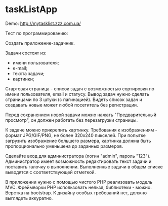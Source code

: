 # taskListApp
Demo: http://mytasklist.zzz.com.ua/

Тест по программированию:

Создать приложение-задачник.

Задачи состоят из:
- имени пользователя;
- е-mail;
- текста задачи;
- картинки;

Стартовая страница - список задач с возможностью сортировки по имени пользователя, email и статусу. Вывод задач нужно сделать страницами по 3 штуки (с пагинацией). Видеть список задач и создавать новые может любой посетитель без регистрации. 

Перед сохранением новой задачи можно нажать "Предварительный просмотр", он должен работать без перезагрузки страницы.

К задаче можно прикрепить картинку. Требования к изображениям - формат JPG/GIF/PNG, не более 320х240 пикселей. При попытке загрузить изображение большего размера, картинка должна быть пропорционально уменьшена до заданных размеров.

Сделайте вход для администратора (логин "admin", пароль "123"). Администратор имеет возможность редактировать текст задачи и поставить галочку о выполнении. Выполненные задачи в общем списке выводятся с соответствующей отметкой.

В приложении нужно с помощью чистого PHP реализовать модель MVC. Фреймворки PHP использовать нельзя, библиотеки - можно. Верстка на bootstrap. К дизайну особых требований нет, должно выглядеть аккуратно.
